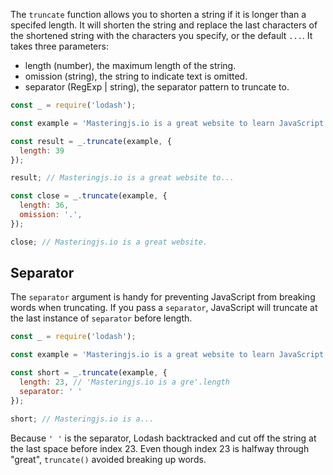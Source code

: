The `truncate` function allows you to shorten a string if it is longer than a specifed length.
It will shorten the string and replace the last characters of the shortened string with the characters you specify, or the default `...`.
It takes three parameters:

- length (number), the maximum length of the string.
- omission (string), the string to indicate text is omitted.
- separator (RegExp | string), the separator pattern to truncate to.


```javascript
const _ = require('lodash');

const example = 'Masteringjs.io is a great website to learn JavaScript fundamentals, Mongoose, Vue, and other JavaScript libraries.';

const result = _.truncate(example, {
  length: 39
});

result; // Masteringjs.io is a great website to...
```

```javascript
const close = _.truncate(example, {
  length: 36,
  omission: '.',
});

close; // Masteringjs.io is a great website.
```

## Separator

The `separator` argument is handy for preventing JavaScript from breaking words when truncating. If you pass a `separator`, JavaScript will truncate at the last instance of `separator` before length.

```javascript
const _ = require('lodash');

const example = 'Masteringjs.io is a great website to learn JavaScript fundamentals, mongoose, vue, and other fun JavaScript libraries.';

const short = _.truncate(example, {
  length: 23, // 'Masteringjs.io is a gre'.length
  separator: ' '
});

short; // Masteringjs.io is a...
```

Because `' '` is the separator, Lodash backtracked and cut off the string at the last space before index 23. Even though index 23 is halfway through "great", `truncate()` avoided breaking up words.